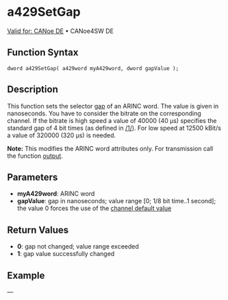 # a429SetGap

[Valid for: CANoe DE](../../../Shared/FeatureAvailability.md) • CANoe4SW DE

## Function Syntax

```
dword a429SetGap( a429word myA429word, dword gapValue );
```

## Description

This function sets the selector [gap](../CAPLfunctionsA429Selectors.md) of an ARINC word. The value is given in nanoseconds. You have to consider the bitrate on the corresponding channel. If the bitrate is high speed a value of 40000 (40 µs) specifies the standard gap of 4 bit times (as defined in [/1/](../../../CANoeCANalyzer/A429/A429References.md)). For low speed at 12500 kBit/s a value of 320000 (320 µs) is needed.

**Note:** This modifies the ARINC word attributes only. For transmission call the function [output](CAPLfunctionA429output.md).

## Parameters

- **myA429word**: ARINC word
- **gapValue**: gap in nanoseconds; value range [0; 1/8 bit time..1 second]; the value 0 forces the use of the [channel default value](../../../CANoeCANalyzer/A429/windows/hwConfig/hwConfigA429PageA429.md)

## Return Values

- **0**: gap not changed; value range exceeded
- **1**: gap value successfully changed

## Example

—
